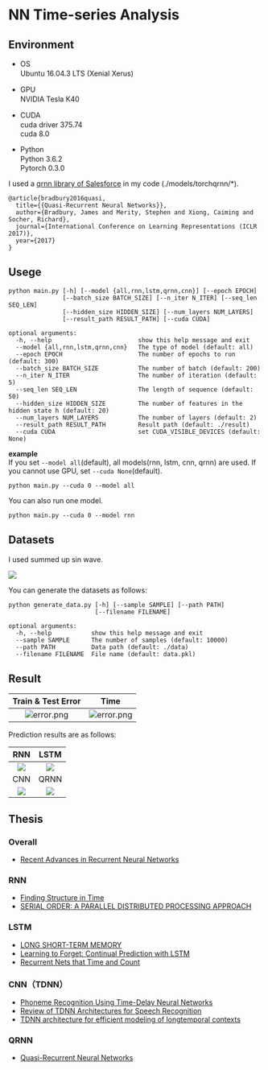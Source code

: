 # NN Time-series Analysis
## Environment
- OS  
Ubuntu 16.04.3 LTS (Xenial Xerus)　

- GPU  
NVIDIA Tesla K40　

- CUDA  
cuda driver 375.74　   
cuda 8.0   

- Python  
Python 3.6.2　   
Pytorch 0.3.0

I used a [qrnn library of Salesforce](https://github.com/salesforce/pytorch-qrnn) in my code (./models/torchqrnn/*).
```
@article{bradbury2016quasi,
  title={{Quasi-Recurrent Neural Networks}},
  author={Bradbury, James and Merity, Stephen and Xiong, Caiming and Socher, Richard},
  journal={International Conference on Learning Representations (ICLR 2017)},
  year={2017}
}
```

## Usege
```
python main.py [-h] [--model {all,rnn,lstm,qrnn,cnn}] [--epoch EPOCH]
               [--batch_size BATCH_SIZE] [--n_iter N_ITER] [--seq_len SEQ_LEN]
               [--hidden_size HIDDEN_SIZE] [--num_layers NUM_LAYERS]
               [--result_path RESULT_PATH] [--cuda CUDA]

optional arguments:
  -h, --help                        show this help message and exit
  --model {all,rnn,lstm,qrnn,cnn}   The type of model (default: all)
  --epoch EPOCH                     The number of epochs to run (default: 300)
  --batch_size BATCH_SIZE           The number of batch (default: 200)
  --n_iter N_ITER                   The number of iteration (default: 5)
  --seq_len SEQ_LEN                 The length of sequence (default: 50)
  --hidden_size HIDDEN_SIZE         The number of features in the hidden state h (default: 20)
  --num_layers NUM_LAYERS           The number of layers (default: 2)
  --result_path RESULT_PATH         Result path (default: ./result)
  --cuda CUDA                       set CUDA_VISIBLE_DEVICES (default: None)
```

**example**   
If you set `--model all`(default), all models(rnn, lstm, cnn, qrnn) are used.
If you cannot use GPU, set `--cuda None`(default).
```
python main.py --cuda 0 --model all
```

You can also run one model.
```
python main.py --cuda 0 --model rnn 
```

## Datasets
I used summed up sin wave.

![](https://latex.codecogs.com/gif.latex?y&space;=&space;\sum_{i=1}^{3}&space;\sin(a_i\pi&space;x)&space;&plus;&space;\epsilon)


You can generate the datasets as follows:
```
python generate_data.py [-h] [--sample SAMPLE] [--path PATH]
                        [--filename FILENAME]

optional arguments:
  -h, --help           show this help message and exit
  --sample SAMPLE      The number of samples (default: 10000)
  --path PATH          Data path (default: ./data)
  --filename FILENAME  File name (default: data.pkl)
```

## Result
|Train & Test Error|Time|
|:-:|:-:|
|![error.png](https://github.com/takatex/time_series/blob/master/result/error.png)|![error.png](https://github.com/takatex/time_series/blob/master/result/time.png)|

Prediction results are as follows:

|RNN|LSTM|
|:-:|:-:|
|![](https://github.com/takatex/time_series/blob/master/result/rnn/data4.png)|![](https://github.com/takatex/time_series/blob/master/result/lstm/data4.png)|
|CNN|QRNN|
|![](https://github.com/takatex/time_series/blob/master/result/cnn/data4.png)|![](https://github.com/takatex/time_series/blob/master/result/qrnn/data4.png)|


## Thesis
### Overall
- [Recent Advances in Recurrent Neural Networks](https://arxiv.org/abs/1801.01078)

### RNN
- [Finding Structure in Time](http://onlinelibrary.wiley.com/doi/10.1207/s15516709cog1402_1/abstract;jsessionid=1EF2F2E583DE0106FE6FC879B42FCD93.f02t01)
- [SERIAL ORDER: A PARALLEL DISTRIBUTED PROCESSING APPROACH](http://cseweb.ucsd.edu/~gary/PAPER-SUGGESTIONS/Jordan-TR-8604.pdf)

### LSTM
- [LONG SHORT-TERM MEMORY](http://www.bioinf.jku.at/publications/older/2604.pdf)
- [Learning to Forget: Continual Prediction with LSTM](https://pdfs.semanticscholar.org/1154/0131eae85b2e11d53df7f1360eeb6476e7f4.pdf)
- [Recurrent Nets that Time and Count](https://www.researchgate.net/publication/3857862_Recurrent_nets_that_time_and_count)

### CNN（TDNN）
- [Phoneme Recognition Using Time-Delay Neural Networks](http://www.cs.toronto.edu/~fritz/absps/waibelTDNN.pdf)
- [Review of TDNN Architectures for Speech Recognition](http://isl.anthropomatik.kit.edu/pdf/Sugiyama1991.pdf)
- [TDNN architecture for efficient modeling of longtemporal contexts](http://www.danielpovey.com/files/2015_interspeech_multisplice.pdf)

### QRNN
- [Quasi-Recurrent Neural Networks](https://arxiv.org/abs/1611.01576)
